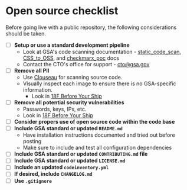# Open source checklist
Before going live with a public repository, the following considerations should be taken. 

- [ ] **Setup or use a standard development pipeline**
  - Look at GSA's code scanning documentation - [static_code_scan](https://github.com/GSA/open-source-policy/blob/master/static_code_scan.md), [CSS_to_OSS](https://github.com/GSA/open-source-policy/blob/master/CSS_to_OSS.md), and [checkmarx_poc](https://github.com/GSA/open-source-policy/blob/master/checkmarx_poc.md) docs
  - Contact the CTO's office for support - cto@gsa.gov
- [ ] **Remove all PII**
  - Use [Clouseau](https://github.com/virtix/clouseau) for scanning source code.
  - Visually inspect each image to ensure there is no GSA-specific information.
    - Look in [18F Before Your Ship](https://before-you-ship.18f.gov/)
- [ ] **Remove all potential security vulnerabilities**
    - Passwords, keys, IPs, etc.
    - Look in [18F Before Your Ship](https://before-you-ship.18f.gov/)
- [ ] **Consider propers use of open source code within the code base**
- [ ] **Include GSA standard or updated `README.md`**   
    - Have installation instructions documented and tried out before posting   
    - Make sure to include and test all configuration dependencies
- [ ] **Include GSA standard or updated `CONTRIBUTING.md` file**
- [ ] **Include GSA standard or updated `LICENSE.md`**
- [ ] **Include an updated `codeinventory.yml`**
- [ ] **If desired, include `CHANGELOG.md`**
- [ ] **Use `.gitignore`**